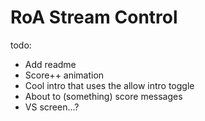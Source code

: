 # RoA Stream Control
todo:
- Add readme
- Score++ animation
- Cool intro that uses the allow intro toggle
- About to (something) score messages
- VS screen...?
